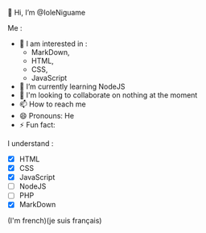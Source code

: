 👋 Hi, I’m @IoleNiguame

Me :
- 👀 I am interested in :
  * MarkDown,
  * HTML,
  * CSS,
  * JavaScript 
- 🌱 I’m currently learning NodeJS
- 💞️ I'm looking to collaborate on nothing at the moment
- 📫 How to reach me 
- 😄 Pronouns: He
- ⚡ Fun fact: 

I understand :
 * [x] HTML
 * [x] CSS
 * [x] JavaScript
 * [ ] NodeJS
 * [ ] PHP
 * [x] MarkDown 

(I'm french)(je suis français)

<!---
IoleNiguame/IoleNiguame is a ✨ special ✨ repository because its `README.md` (this file) appears on your GitHub profile.
You can click the Preview link to take a look at your changes.
--->
